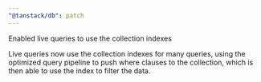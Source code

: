 ```yaml
---
"@tanstack/db": patch
---
```


Enabled live queries to use the collection indexes

Live queries now use the collection indexes for many queries, using the optimized query pipeline to push where clauses to the collection, which is then able to use the index to filter the data.
